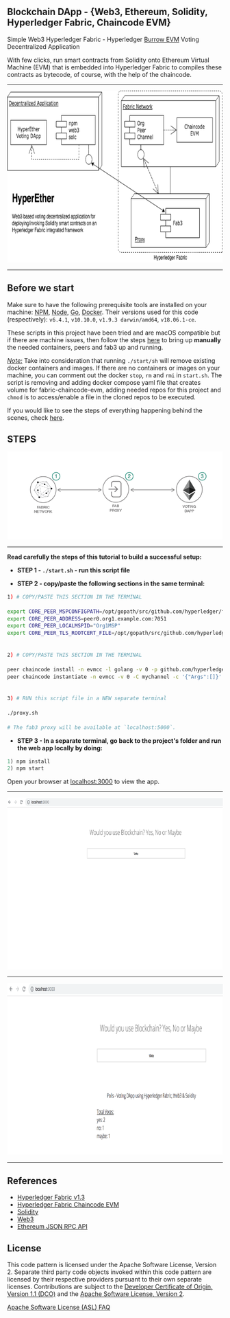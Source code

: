 ## Blockchain DApp - {Web3, Ethereum, Solidity, Hyperledger Fabric, Chaincode EVM}

Simple Web3 Hyperledger Fabric - Hyperledger [Burrow EVM](https://github.com/hyperledger/burrow) Voting Decentralized Application

With few clicks, run smart contracts from Solidity onto Ethereum Virtual Machine (EVM) that is embedded into Hyperledger Fabric to compiles these contracts as bytecode, of course, with the help of the chaincode.

<hr>

<img src="img/hyperether.png" width="600" height="400">

<hr>

## Before we start

Make sure to have the following prerequisite tools are installed on your machine: [NPM](https://www.npmjs.com/), [Node](https://nodejs.org/en/), [Go](https://golang.org/dl/), [Docker](https://www.docker.com/). Their versions used for this code (respectively): `v6.4.1`, `v10.10.0`, `v1.9.3 darwin/amd64`, `v18.06.1-ce`.

These scripts in this project have been tried and are macOS compatible but if there are machine issues, then follow the steps [here](https://github.com/hyperledger/fabric-chaincode-evm/blob/master/examples/EVM_Smart_Contracts.md) to bring up __manually__ the needed containers, peers and fab3 up and running.

<u>_Note:_</u> Take into consideration that running `./start/sh` will remove existing docker containers and images. If there are no containers or images on your machine, you can comment out the docker `stop`, `rm` and `rmi` in `start.sh`. The script is removing and adding docker compose yaml file that creates volume for fabric-chaincode-evm, adding needed repos for this project and `chmod` is to access/enable a file in the cloned repos to be executed.

If you would like to see the steps of everything happening behind the scenes, check [here](ingredients.md).


## STEPS

![](img/hyperether-steps.png)

<hr>

__Read carefully the steps of this tutorial to build a successful setup:__

* <b>STEP 1 - `./start.sh` - run this script file</b>

* <b>STEP 2 - copy/paste the following sections in the same terminal:</b>

```bash
1) # COPY/PASTE THIS SECTION IN THE TERMINAL

export CORE_PEER_MSPCONFIGPATH=/opt/gopath/src/github.com/hyperledger/fabric/peer/crypto/peerOrganizations/org1.example.com/users/Admin@org1.example.com/msp
export CORE_PEER_ADDRESS=peer0.org1.example.com:7051
export CORE_PEER_LOCALMSPID="Org1MSP"
export CORE_PEER_TLS_ROOTCERT_FILE=/opt/gopath/src/github.com/hyperledger/fabric/peer/crypto/peerOrganizations/org1.example.com/peers/peer0.org1.example.com/tls/ca.crt


2) # COPY/PASTE THIS SECTION IN THE TERMINAL

peer chaincode install -n evmcc -l golang -v 0 -p github.com/hyperledger/fabric-chaincode-evm/evmcc
peer chaincode instantiate -n evmcc -v 0 -C mychannel -c '{"Args":[]}' -o orderer.example.com:7050 --tls --cafile /opt/gopath/src/github.com/hyperledger/fabric/peer/crypto/ordererOrganizations/example.com/orderers/orderer.example.com/msp/tlscacerts/tlsca.example.com-cert.pem


3) # RUN this script file in a NEW separate terminal

./proxy.sh

# The fab3 proxy will be available at `localhost:5000`.
```

* <b>STEP 3 - In a separate terminal, go back to the project's folder and run the web app locally by doing:</b>

```javascript
1) npm install
2) npm start
```

Open your browser at [localhost:3000](http://localhost:3000) to view the app.

<hr>

<img src="img/start.png" width="600" height="400">

<hr>

<img src="img/add_yes.png" width="600" height="400">

<hr>

## References

* [Hyperledger Fabric v1.3](https://github.com/hyperledger/fabric-samples)
* [Hyperledger Fabric Chaincode EVM](https://github.com/hyperledger/fabric-chaincode-evm)
* [Solidity](https://solidity.readthedocs.io/en/v0.4.25/index.html)
* [Web3](https://web3js.readthedocs.io/en/1.0/)
* [Ethereum JSON RPC API](https://github.com/ethereum/wiki/wiki/JSON-RPC)

## License
This code pattern is licensed under the Apache Software License, Version 2.  Separate third party code objects invoked within this code pattern are licensed by their respective providers pursuant to their own separate licenses. Contributions are subject to the [Developer Certificate of Origin, Version 1.1 (DCO)](https://developercertificate.org/) and the [Apache Software License, Version 2](https://www.apache.org/licenses/LICENSE-2.0.txt).

[Apache Software License (ASL) FAQ](https://www.apache.org/foundation/license-faq.html#WhatDoesItMEAN)
